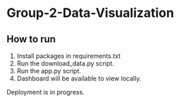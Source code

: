 # Group-2-Data-Visualization
## How to run
1) Install packages in requirements.txt
2) Run the download_data.py script.
3) Run the app.py script.
4) Dashboard will be available to view locally.

Deployment is in progress.
